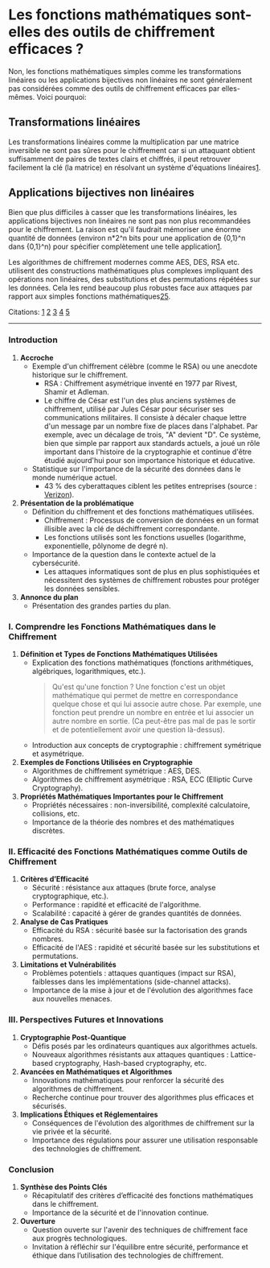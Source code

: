 # Les fonctions mathématiques sont-elles des outils de chiffrement efficaces ?

Non, les fonctions mathématiques simples comme les transformations linéaires ou les applications bijectives non linéaires ne sont généralement pas considérées comme des outils de chiffrement efficaces par elles-mêmes. Voici pourquoi:

## Transformations linéaires

Les transformations linéaires comme la multiplication par une matrice inversible ne sont pas sûres pour le chiffrement car si un attaquant obtient suffisamment de paires de textes clairs et chiffrés, il peut retrouver facilement la clé (la matrice) en résolvant un système d'équations linéaires[1](https://www.math.u-bordeaux.fr/~cbachocb/Enseignements/CodesCryptoL1/CC-cours.pdf).

## Applications bijectives non linéaires

Bien que plus difficiles à casser que les transformations linéaires, les applications bijectives non linéaires ne sont pas non plus recommandées pour le chiffrement. La raison est qu'il faudrait mémoriser une énorme quantité de données (environ n*2^n bits pour une application de {0,1}^n dans {0,1}^n) pour spécifier complètement une telle application[1](https://www.math.u-bordeaux.fr/~cbachocb/Enseignements/CodesCryptoL1/CC-cours.pdf).

Les algorithmes de chiffrement modernes comme AES, DES, RSA etc. utilisent des constructions mathématiques plus complexes impliquant des opérations non linéaires, des substitutions et des permutations répétées sur les données. Cela les rend beaucoup plus robustes face aux attaques par rapport aux simples fonctions mathématiques[2](https://www.ionos.fr/digitalguide/serveur/securite/apercu-des-diverses-procedures-de-chiffrement/)[5](https://www.kaspersky.fr/resource-center/definitions/encryption).

Citations:
[1](https://www.math.u-bordeaux.fr/~cbachocb/Enseignements/CodesCryptoL1/CC-cours.pdf)
[2](https://www.ionos.fr/digitalguide/serveur/securite/apercu-des-diverses-procedures-de-chiffrement/)
[3](https://fr.wikipedia.org/wiki/Chiffrement_RSA)
[4](https://www.sealpath.com/fr/blog/types-de-chiffrement-guide/)
[5](https://www.kaspersky.fr/resource-center/definitions/encryption)

---

### Introduction

1. **Accroche**
   - Exemple d'un chiffrement célèbre (comme le RSA) ou une anecdote historique sur le chiffrement.
      * RSA : Chiffrement asymétrique inventé en 1977 par Rivest, Shamir et Adleman.
      * Le chiffre de César est l'un des plus anciens systèmes de chiffrement, utilisé par Jules César pour sécuriser ses communications militaires. Il consiste à décaler chaque lettre d'un message par un nombre fixe de places dans l'alphabet. Par exemple, avec un décalage de trois, "A" devient "D". Ce système, bien que simple par rapport aux standards actuels, a joué un rôle important dans l'histoire de la cryptographie et continue d'être étudié aujourd'hui pour son importance historique et éducative.
   - Statistique sur l'importance de la sécurité des données dans le monde numérique actuel.
      * 43 % des cyberattaques ciblent les petites entreprises (source : [Verizon](https://www.verizon.com/business/resources/articles/small-business-cyber-security-and-data-breaches/)).
2. **Présentation de la problématique**
   - Définition du chiffrement et des fonctions mathématiques utilisées.
      * Chiffrement : Processus de conversion de données en un format illisible avec la clé de déchiffrement correspondante.
      * Les fonctions utilisés sont les fonctions usuelles (logarithme, exponentielle, pôlynome de degré n).
   - Importance de la question dans le contexte actuel de la cybersécurité.
      * Les attaques informatiques sont de plus en plus sophistiquées et nécessitent des systèmes de chiffrement robustes pour protéger les données sensibles.
3. **Annonce du plan**
   - Présentation des grandes parties du plan.

### I. Comprendre les Fonctions Mathématiques dans le Chiffrement

1. **Définition et Types de Fonctions Mathématiques Utilisées**
   - Explication des fonctions mathématiques (fonctions arithmétiques, algébriques, logarithmiques, etc.).
      > Qu'est qu'une fonction ? Une fonction c'est un objet mathématique qui permet de mettre en correspondance quelque chose et qui lui associe autre chose. Par exemple, une fonction peut prendre un nombre en entrée et lui associer un autre nombre en sortie. (Ca peut-être pas mal de pas le sortir et de potentiellement avoir une question là-dessus). 
   - Introduction aux concepts de cryptographie : chiffrement symétrique et asymétrique.
2. **Exemples de Fonctions Utilisées en Cryptographie**
   - Algorithmes de chiffrement symétrique : AES, DES.
   - Algorithmes de chiffrement asymétrique : RSA, ECC (Elliptic Curve Cryptography).
3. **Propriétés Mathématiques Importantes pour le Chiffrement**
   - Propriétés nécessaires : non-inversibilité, complexité calculatoire, collisions, etc.
   - Importance de la théorie des nombres et des mathématiques discrètes.

### II. Efficacité des Fonctions Mathématiques comme Outils de Chiffrement

1. **Critères d’Efficacité**
   - Sécurité : résistance aux attaques (brute force, analyse cryptographique, etc.).
   - Performance : rapidité et efficacité de l'algorithme.
   - Scalabilité : capacité à gérer de grandes quantités de données.
2. **Analyse de Cas Pratiques**
   - Efficacité du RSA : sécurité basée sur la factorisation des grands nombres.
   - Efficacité de l'AES : rapidité et sécurité basée sur les substitutions et permutations.
3. **Limitations et Vulnérabilités**
   - Problèmes potentiels : attaques quantiques (impact sur RSA), faiblesses dans les implémentations (side-channel attacks).
   - Importance de la mise à jour et de l'évolution des algorithmes face aux nouvelles menaces.

### III. Perspectives Futures et Innovations

1. **Cryptographie Post-Quantique**
   - Défis posés par les ordinateurs quantiques aux algorithmes actuels.
   - Nouveaux algorithmes résistants aux attaques quantiques : Lattice-based cryptography, Hash-based cryptography, etc.
2. **Avancées en Mathématiques et Algorithmes**
   - Innovations mathématiques pour renforcer la sécurité des algorithmes de chiffrement.
   - Recherche continue pour trouver des algorithmes plus efficaces et sécurisés.
3. **Implications Éthiques et Réglementaires**
   - Conséquences de l'évolution des algorithmes de chiffrement sur la vie privée et la sécurité.
   - Importance des régulations pour assurer une utilisation responsable des technologies de chiffrement.

### Conclusion

1. **Synthèse des Points Clés**
   - Récapitulatif des critères d’efficacité des fonctions mathématiques dans le chiffrement.
   - Importance de la sécurité et de l'innovation continue.
2. **Ouverture**
   - Question ouverte sur l'avenir des techniques de chiffrement face aux progrès technologiques.
   - Invitation à réfléchir sur l'équilibre entre sécurité, performance et éthique dans l’utilisation des technologies de chiffrement.
